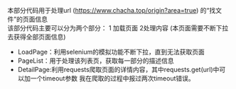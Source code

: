 本部分代码用于处理url (https://www.chacha.top/origin?area=true) 的“找文件”的页面信息  <br>
该部分代码主要可以分为两个部分： 1 加载页面  2处理内容 (本页面需要不断下拉去获得全部页面信息)  <br>
- LoadPage：利用selenium的模拟功能不断下拉，直到无法获取页面
- PageList：用于处理该列表页，获取每一部分的描述信息
- DetailPage:利用requests爬取页面的详情内容，其中requests.get(url)中可以加一个timeout参数 我在爬取的过程中报过两次timeout错误。
